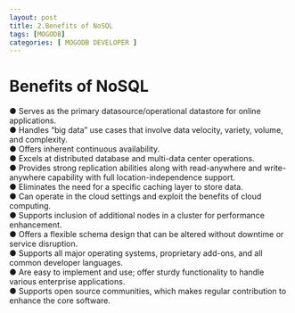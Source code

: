 ```yaml
---
layout: post
title: 2.Benefits of NoSQL
tags: [MOGODB]
categories: [ MOGODB DEVELOPER ]
---
```

# Benefits of NoSQL

● Serves as the primary datasource/operational datastore for online applications.<br>
● Handles “big data” use cases that involve data velocity, variety, volume, and complexity.<br>
● Offers inherent continuous availability.<br>
● Excels at distributed database and multi-data center operations.<br>
● Provides strong replication abilities along with read-anywhere and write-anywhere capability with full location-independence support.<br>
● Eliminates the need for a specific caching layer to store data.<br>
● Can operate in the cloud settings and exploit the benefits of cloud computing.<br>
● Supports inclusion of additional nodes in a cluster for performance enhancement.<br>
● Offers a flexible schema design that can be altered without downtime or service disruption.<br>
● Supports all major operating systems, proprietary add-ons, and all common developer languages.<br>
● Are easy to implement and use; offer sturdy functionality to handle various enterprise applications.<br>
● Supports open source communities, which makes regular contribution to enhance the core software.<br>
             
